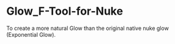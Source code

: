# Glow_F-Tool-for-Nuke
To create a more natural Glow than the original native nuke glow (Exponential Glow).
